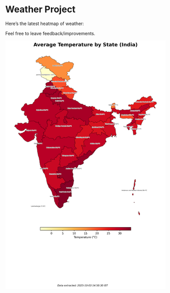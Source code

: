 # Weather Project

Here’s the latest heatmap of weather:

Feel free to leave feedback/improvements.

![India Heatmap](docs/assets/india_heatmap.png?v=DF9561)
